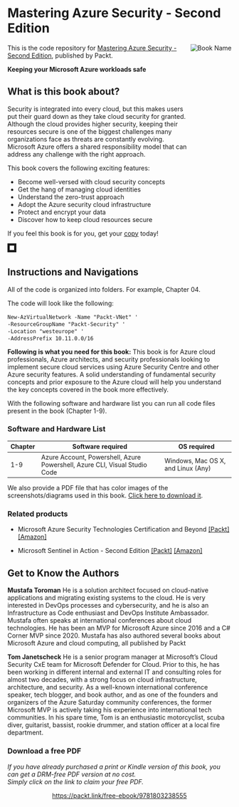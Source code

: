 # Mastering Azure Security - Second Edition

<a href="https://www.packtpub.com/product/mastering-azure-security-second-edition/9781803238555"><img src="https://m.media-amazon.com/images/I/416kHJxjfxL.jpg" alt="Book Name" height="256px" align="right"></a>

This is the code repository for [Mastering Azure Security - Second Edition](https://www.packtpub.com/product/mastering-azure-security-second-edition/9781803238555), published by Packt.

**Keeping your Microsoft Azure workloads safe**

## What is this book about?
Security is integrated into every cloud, but this makes users put their guard down as they take cloud security for granted. Although the cloud provides higher security, keeping their resources secure is one of the biggest challenges many organizations face as threats are constantly evolving. Microsoft Azure offers a shared responsibility model that can address any challenge with the right approach.

This book covers the following exciting features: 
* Become well-versed with cloud security concepts
* Get the hang of managing cloud identities
* Understand the zero-trust approach
* Adopt the Azure security cloud infrastructure
* Protect and encrypt your data
* Discover how to keep cloud resources secure

If you feel this book is for you, get your [copy](https://www.amazon.com/Mastering-Azure-Security-Microsoft-workloads-ebook/dp/B09TTD9QB7) today!

<a href="https://www.packtpub.com/?utm_source=github&utm_medium=banner&utm_campaign=GitHubBanner"><img src="https://raw.githubusercontent.com/PacktPublishing/GitHub/master/GitHub.png" alt="https://www.packtpub.com/" border="5" /></a>

## Instructions and Navigations
All of the code is organized into folders. For example, Chapter 04.

The code will look like the following:
```
New-AzVirtualNetwork -Name "Packt-VNet" '
-ResourceGroupName "Packt-Security" '
-Location "westeurope" '
-AddressPrefix 10.11.0.0/16
```

**Following is what you need for this book:**
This book is for Azure cloud professionals, Azure architects, and security professionals looking to implement secure cloud services using Azure Security Centre and other Azure security features. A solid understanding of fundamental security concepts and prior exposure to the Azure cloud will help you understand the key concepts covered in the book more effectively.

With the following software and hardware list you can run all code files present in the book (Chapter 1-9).

### Software and Hardware List

| Chapter  | Software required                                                                                  | OS required                        |
| -------- | ---------------------------------------------------------------------------------------------------| -----------------------------------|
| 1-9      | Azure Account, Powershell, Azure Powershell, Azure CLI, Visual Studio Code                         | Windows, Mac OS X, and Linux (Any) |



We also provide a PDF file that has color images of the screenshots/diagrams used in this book. [Click here to download it](https://static.packt-cdn.com/downloads/9781803238555_ColorImages.pdf).

### Related products <Other books you may enjoy>
* Microsoft Azure Security Technologies Certification and Beyond [[Packt]](https://www.packtpub.com/product/microsoft-azure-security-technologies-certification-and-beyond/9781800562653) [[Amazon]](https://www.amazon.com/Microsoft-Security-Technologies-Certification-Beyond-ebook/dp/B0996Y1TNK)

* Microsoft Sentinel in Action - Second Edition [[Packt]](https://www.packtpub.com/product/microsoft-sentinel-in-action-second-edition/9781801815536) [[Amazon]](https://www.amazon.com/Microsoft-Sentinel-Action-Architect-implement/dp/1801815534)

## Get to Know the Authors
**Mustafa Toroman**
He is a solution architect focused on cloud-native applications and migrating existing systems to the cloud. He is very interested in DevOps processes and cybersecurity, and he is also an Infrastructure as Code enthusiast and DevOps Institute Ambassador. Mustafa often speaks at international conferences about cloud technologies. He has been an MVP for Microsoft Azure since 2016 and a C# Corner MVP since 2020. Mustafa has also authored several books about Microsoft Azure and cloud computing, all published by Packt

**Tom Janetscheck**
He is a senior program manager at Microsoft’s Cloud Security CxE team for Microsoft Defender for Cloud. Prior to this, he has been working in different internal and external IT and consulting roles for almost two decades, with a strong focus on cloud infrastructure, architecture, and security. As a well-known international conference speaker, tech blogger, and book author, and as one of the founders and organizers of the Azure Saturday community conferences, the former Microsoft MVP is actively taking his experience into international tech communities. In his spare time, Tom is an enthusiastic motorcyclist, scuba diver, guitarist, bassist, rookie drummer, and station officer at a local fire department.
### Download a free PDF

 <i>If you have already purchased a print or Kindle version of this book, you can get a DRM-free PDF version at no cost.<br>Simply click on the link to claim your free PDF.</i>
<p align="center"> <a href="https://packt.link/free-ebook/9781803238555">https://packt.link/free-ebook/9781803238555 </a> </p>